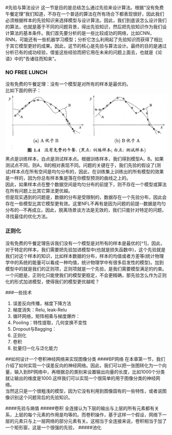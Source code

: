 #先验与算法设计
这一节是目的是总结怎么通过先验来设计算法。根据“没有免费午餐定理”我们知道，不存在一个普适的算法在所有场合下都表现很好，因此我们必须根据样本的先验知识来选择模型与设计算法。因此，我们到底该怎么设计我们的算法，也就是基于不同的问题背景，得出先验知识，然后把先验知识作为我们设计算法的基本条件。我们首先要分析的是一些比较成功的网络，比如CNN，RNN，可能还有一些机器学习模型；分析它怎么利用起了先验知识而获得了相比于其它模型更好的成果。因此，这节的核心是先验与算法设计。最终的目的是通过分析已有的成功经验，借鉴这些经验而把它用在未来的问题上面去，也就是《论语》中的"告诸往而知来"。  
### NO FREE LUNCH
没有免费的午餐定理：没有一个模型是对所有的样本是最优的。  
比如下面的例子：  
![](/assets/NO_FREE_LUNCH.png)  
黑点是训练样本，白点是测试样本点。根据训练样本，我们得到模型A，B。如果测试点不同，则A，B的相对表现不同。问题的关键在于，我们先验的假设了\(测试\)样本点在所有空间是均匀分布的，因此，在训练集上训练出的所有模型的效果是一样的，因为你总有样本集是落在你模型预测的曲线之上的。  
因此，如果样本点在整个数据空间是均匀分布的前提下，则不存在一个模型或算法在所有问题上比其它算法更优越。  
但是现实遇到的问题是，数据的分布是受限制的，数据存在一个先验分布，因此会存在一些模型比其它模型更有效。这里NFL不再有是因为问题的前提--数据是均匀分布的--不再成立。因此，脱离场景谈方法是无效的，我们只能针对特定的问题，寻找最佳的优化方法。

### 正则化

没有免费的午餐定理告诉我们没有一个模型是对所有的样本是最优的[^1]，因此，对于特定的样本，我们需要把先验加进模型中\(也就是损失函数中\)，这个先验就是我们对这个样本的知识，比如样本数据的分布，样本的均值或者方差等\(统计物理学中的系统的能量可以看成一种均值，统计物理学中有很多启发性的模型\)。加到模型中的就是我们的正则项，正则项就是一个先验，是我们需要模型满足的约束。  
一个问题是，正则化只能使我们的模型更稳定，不会更精确，那先验怎么作为正则化的形式加进模型，使得我们的模型更优越呢？  

###一些技术
1. 误差反向传播，梯度下降方法
2. 梯度消失：Relu, leak-Relu
3. 循环网络，矩阵相乘与梯度爆炸： 
4. Pooling：特性提取，几何变换不变性  
5. Dropout与Bagging：  
6. 正则化  
7. 卷积  
8. 批量归一化与泛化能力  

##如何设计一个卷积神经网络来实现图像分类
####BP网络
在本章第一节，我们介绍了如何实现一个误差反向的神经网络。因此，我们可以把一张图转化为一个向量，输入到BP网络中，再根据总的类别来设置输出向量的长度，比如1000个分类就让输出的维度是1000.这样我们可以实现一个很简单的用于图像分类的神经网络。    
当然这只是一个很粗浅的模型，因为它没有利用到图像固有的一些特性，或者说图像识别这个问题背后的先验知识。

####先验与熵值
#####卷积
全连接认为下层的输出与上层的所有元素都有关系，上层的每个元素的作用是均等的。而卷积操作，基于这样一个假设，网络下一层的元素只与上一层网络的部分元素有关。这相当于全连接来说，卷积相当于加了一个矩形窗，这是一个很强的先验，
#####池化


